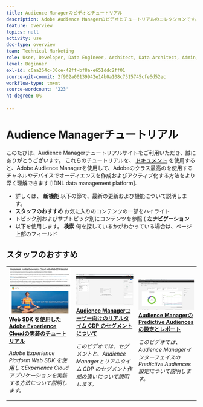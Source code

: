 ```yaml
---
title: Audience Managerのビデオとチュートリアル
description: Adobe Audience Managerのビデオとチュートリアルのコレクションです。
feature: Overview
topics: null
activity: use
doc-type: overview
team: Technical Marketing
role: User, Developer, Data Engineer, Architect, Data Architect, Admin, Leader
level: Beginner
exl-id: c6aa264c-30ce-42ff-bf8a-e651ddc2ff01
source-git-commit: 2f902a00139942e14b0a108c7515745cfe6d52ec
workflow-type: tm+mt
source-wordcount: '223'
ht-degree: 0%

---
```


# Audience Managerチュートリアル

このたびは、Audience Managerチュートリアルサイトをご利用いただき、誠にありがとうございます。 これらのチュートリアルを、 [ドキュメント](https://experienceleague.adobe.com/docs/audience-manager/user-guide/aam-home.html?lang=ja) を使用すると、Adobe Audience Managerを使用して、Adobeのクラス最高のを使用するチャネルやデバイスでオーディエンスを作成およびアクティブ化する方法をより深く理解できます [!DNL data management platform].

* 詳しくは、 **新機能** 以下の節で、最新の更新および機能について説明します。
* **スタッフのおすすめ** お気に入りのコンテンツの一部をハイライト
* トピック別およびサブトピック別にコンテンツを参照 ( **左ナビゲーション**
* 以下を使用します。 **検索** 何を探しているかがわかっている場合は、ページ上部のフィールド



<div id="recs-overview-body-1"></div>
<div id="recs-overview-body-2"></div>
<div id="recs-overview-body-3"></div>
<div id="recs-overview-body-4"></div>
<div id="recs-overview-body-5"></div>
<div id="recs-overview-body-6"></div>

<div id="staff-picks-section">

## スタッフのおすすめ

<table>
<tr>
  <td>
    <a href="https://experienceleague.adobe.com/docs/platform-learn/implement-web-sdk/overview.html">
      <img alt="「Web SDK によるAdobe Experience Cloudの実装チュートリアル」チュートリアルのサムネール画像" src="assets/implement-web-sdk.jpg" />
    </a>
    <div>
      <a href="https://experienceleague.adobe.com/docs/platform-learn/implement-web-sdk/overview.html">
    <strong>Web SDK を使用したAdobe Experience Cloudの実装のチュートリアル</strong>
    </a>
    </div>
    <p>
    <em>Adobe Experience Platform Web SDK を使用してExperience Cloudアプリケーションを実装する方法について説明します。</em>
    <p>
  </td>
  <td>
    <a href="https://experienceleague.adobe.com/docs/audience-manager-learn/tutorials/other-integrations/integrating-with-rtcdp/rtcdp-segments-for-aam-users.html">
      <img alt="「リアルタイム CDP のセグメントについて」チュートリアルのサムネール画像" src="assets/331901.jpg" />
    </a>
    <div>
      <a href="https://experienceleague.adobe.com/docs/audience-manager-learn/tutorials/other-integrations/integrating-with-rtcdp/rtcdp-segments-for-aam-users.html">
    <strong>Audience Managerユーザー向けのリアルタイム CDP のセグメントについて</strong>
    </a>
    </div>
    <p>
    <em>このビデオでは、セグメントと、Audience Managerとリアルタイム CDP のセグメント作成の違いについて説明します。</em>
    <p>
  </td>
  <td>
    <a href="https://experienceleague.adobe.com/docs/audience-manager-learn/tutorials/build-and-manage-audiences/algorithmic-models/configure-and-report-on-predictive-audiences.html">
      <img alt="「Audience Managerでの Predictive Audiences の設定とレポート」チュートリアルのサムネール画像" src="assets/33630.jpg" />
    </a>
    <div>
      <a href="https://experienceleague.adobe.com/docs/audience-manager-learn/tutorials/build-and-manage-audiences/algorithmic-models/configure-and-report-on-predictive-audiences.html">
    <strong>Audience Managerの Predictive Audiences の設定とレポート</strong>
    </a>
    </div>
    <p>
    <em>このビデオでは、Audience Managerインターフェイスの Predictive Audiences 設定について説明します。</em>
    <p>
  </td>
</tr>
</table>
</div>
